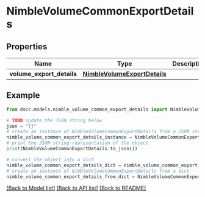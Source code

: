 # NimbleVolumeCommonExportDetails


## Properties

Name | Type | Description | Notes
------------ | ------------- | ------------- | -------------
**volume_export_details** | [**NimbleVolumeExportDetails**](NimbleVolumeExportDetails.md) |  | [optional] 

## Example

```python
from dscc.models.nimble_volume_common_export_details import NimbleVolumeCommonExportDetails

# TODO update the JSON string below
json = "{}"
# create an instance of NimbleVolumeCommonExportDetails from a JSON string
nimble_volume_common_export_details_instance = NimbleVolumeCommonExportDetails.from_json(json)
# print the JSON string representation of the object
print(NimbleVolumeCommonExportDetails.to_json())

# convert the object into a dict
nimble_volume_common_export_details_dict = nimble_volume_common_export_details_instance.to_dict()
# create an instance of NimbleVolumeCommonExportDetails from a dict
nimble_volume_common_export_details_from_dict = NimbleVolumeCommonExportDetails.from_dict(nimble_volume_common_export_details_dict)
```
[[Back to Model list]](../README.md#documentation-for-models) [[Back to API list]](../README.md#documentation-for-api-endpoints) [[Back to README]](../README.md)


